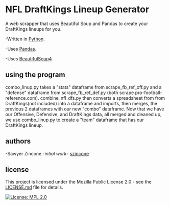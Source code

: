 # NFL DraftKings Lineup Generator
A web scrapper that uses Beautiful Soup and Pandas to create your DraftKings lineups for you.

-Written in [Python](https://www.python.org/).

-Uses [Pandas](https://pandas.pydata.org/).

-Uses [BeautifulSoup4](https://www.crummy.com/software/BeautifulSoup/)

## using the program
combo_linup.py takes a "stats" dataframe from scrape_fb_ref_off.py and a "defense" dataframe from scrape_fb_ref_def.py (both scrape pro-football-reference.com). combine_nfl_dfs.py then converts a spreadsheet from from DraftKings(not included) into a dataframe and imports, then merges, the previous 2 dataframes with our new "combo" dataframe. Now that we have our Offensive, Defensive, and DraftKings data, all merged and cleaned up, we use combo_linup.py to create a "team" dataframe that has our DraftKings lineup.

## authors
-Sawyer Zincone -_intial work_- [szincone](https://github.com/szincone)

## license
This project is licensed under the Mozilla Public License 2.0 - see the [LICENSE.md](https://github.com/szincone/nfl_dk_line_up/blob/08fb018deaaf21b3154d28d1ede2c9e466d8aa50/LICENSE.md) file for details.

[![License: MPL 2.0](https://img.shields.io/badge/License-MPL%202.0-brightgreen.svg)](https://opensource.org/licenses/MPL-2.0)
